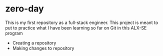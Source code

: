 # zero-day
This is my first repository as a full-stack engineer. This project is meant to
put to practice what I have been learning so far on Git in this ALX-SE program

* Creating a repository
* Making changes to repository

